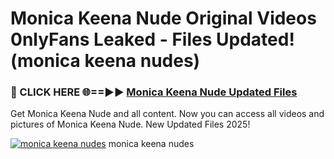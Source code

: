 # Monica Keena Nude Original Videos 0nlyFans Leaked - Files Updated! (monica keena nudes)

<h3>🔴 CLICK HERE 🌐==►► <a href="https://tinyurl.com/2p9ay9w9" rel="nofollow">Monica Keena Nude Updated Files</a></h3>

Get Monica Keena Nude and all content. Now you can access all videos and pictures of Monica Keena Nude. New Updated Files 2025!

[![monica keena nudes](https://i.imgur.com/KQgVmj3.gif)](https://tinyurl.com/2p9ay9w9)
monica keena nudes